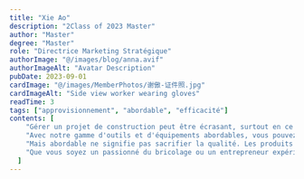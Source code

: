 ```yaml
---
title: "Xie Ao"
description: "2Class of 2023 Master"
author: "Master"
degree: "Master"
role: "Directrice Marketing Stratégique"
authorImage: "@/images/blog/anna.avif"
authorImageAlt: "Avatar Description"
pubDate: 2023-09-01
cardImage: "@/images/MemberPhotos/谢傲-证件照.jpg"
cardImageAlt: "Side view worker wearing gloves"
readTime: 3
tags: ["approvisionnement", "abordable", "efficacité"]
contents: [
    "Gérer un projet de construction peut être écrasant, surtout en ce qui concerne l'approvisionnement. C'est pourquoi ScrewFast s'engage à simplifier le processus et à maintenir vos projets dans les limites du budget.",
    "Avec notre gamme d'outils et d'équipements abordables, vous pouvez trouver tout ce dont vous avez besoin sans vous ruiner. Notre design centré sur l'utilisateur garantit que nos produits sont faciles à utiliser, vous faisant gagner du temps et de la frustration sur le chantier.",
    "Mais abordable ne signifie pas sacrifier la qualité. Les produits ScrewFast sont conçus pour durer, offrant des performances fiables et une durabilité lorsque vous en avez le plus besoin. Et avec notre documentation complète et nos tutoriels, vous pouvez intégrer nos produits de manière transparente dans votre flux de travail, maximisant ainsi l'efficacité et la publicationivité.",
    "Que vous soyez un passionné du bricolage ou un entrepreneur expérimenté, ScrewFast a les solutions dont vous avez besoin pour réussir. Découvrez la différence par vous-même et voyez pourquoi ScrewFast est le choix de confiance pour les besoins en matériel et en construction."
  ]
---
```

